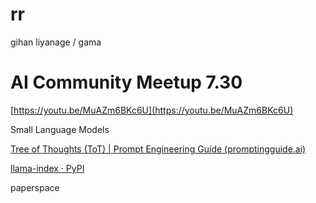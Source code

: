 # rr
gihan liyanage / gama

# AI Community Meetup 7.30
[https://youtu.be/MuAZm6BKc6U](https://youtu.be/MuAZm6BKc6U)

Small Language Models

[Tree of Thoughts (ToT) | Prompt Engineering Guide (promptingguide.ai)](https://www.promptingguide.ai/techniques/tot)

[llama-index · PyPI](https://pypi.org/project/llama-index/)

paperspace